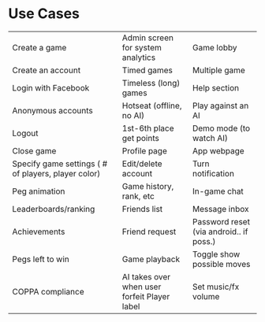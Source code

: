 # Use Cases #

| | | |
| --- | --- | --- |
| Create a game | Admin screen for system analytics | Game lobby |
| Create an account | Timed games | Multiple game |
| Login with Facebook | Timeless (long) games | Help section |
| Anonymous accounts | Hotseat (offline, no AI) | Play against an AI |
| Logout | 1st-6th place get points | Demo mode (to watch AI) |
| Close game | Profile page | App webpage |
| Specify game settings ( # of players, player color) | Edit/delete account | Turn notification |
| Peg animation | Game history, rank, etc | In-game chat |
| Leaderboards/ranking | Friends list | Message inbox |
| Achievements | Friend request | Password reset (via android.. if poss.) |
| Pegs left to win | Game playback | Toggle show possible moves |
| COPPA compliance | AI takes over when user forfeit Player label | Set music/fx volume |
